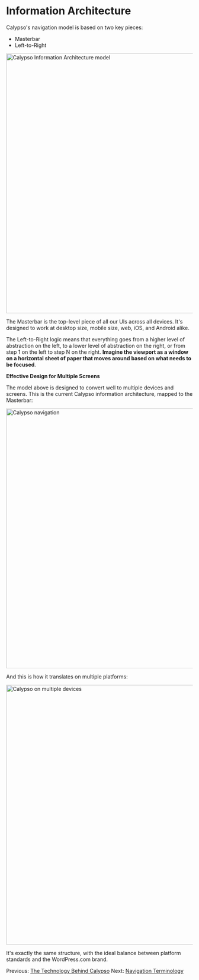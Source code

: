 # Information Architecture

Calypso's navigation model is based on two key pieces:

- Masterbar
- Left-to-Right

<img alt="Calypso Information Architecture model" width="700" src="https://cldup.com/ITv1wpRIkO-3000x3000.png" />

The Masterbar is the top-level piece of all our UIs across all devices. It's designed to work at desktop size, mobile size, web, iOS, and Android alike.

The Left-to-Right logic means that everything goes from a higher level of abstraction on the left, to a lower level of abstraction on the right, or from step 1 on the left to step N on the right. **Imagine the viewport as a window on a horizontal sheet of paper that moves around based on what needs to be focused**.

**Effective Design for Multiple Screens**

The model above is designed to convert well to multiple devices and screens. This is the current Calypso information architecture, mapped to the Masterbar:

<img alt="Calypso navigation" width="700" src="https://cldup.com/XynNhuIZUY-3000x3000.png" />

And this is how it translates on multiple platforms:

<img alt="Calypso on multiple devices" width="700" src="https://cldup.com/MPqtoUgc4P-3000x3000.png" />

It's exactly the same structure, with the ideal balance between platform standards and the WordPress.com brand.

Previous: [The Technology Behind Calypso](tech-behind-calypso.md) Next: [Navigation Terminology](navigation-terminology.md)
